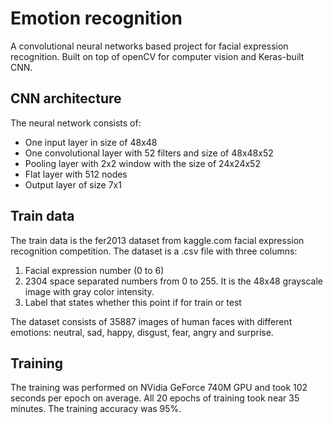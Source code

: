 # Emotion recognition
A convolutional neural networks based project for facial expression recognition.
Built on top of openCV for computer vision and Keras-built CNN.

## CNN architecture
The neural network consists of: 
- One input layer in size of 48x48
- One convolutional layer with 52 filters and size of 48x48x52
- Pooling layer with 2x2 window with the size of 24x24x52
- Flat layer with 512 nodes
- Output layer of size 7x1

## Train data
The train data is the fer2013 dataset from kaggle.com facial expression recognition competition. 
The dataset is a .csv file with three columns:
1. Facial expression number (0 to 6)
2. 2304 space separated numbers from 0 to 255. It is the 48x48 grayscale image with gray color intensity.
3. Label that states whether this point if for train or test

The dataset consists of 35887 images of human faces with different emotions: neutral, sad, happy, disgust, fear, angry and surprise.

## Training
The training was performed on NVidia GeForce 740M GPU and took 102 seconds per epoch on average. All 20 epochs of training took near 35 minutes. The training accuracy was 95%. 
